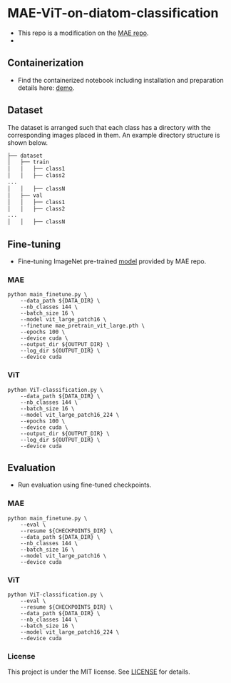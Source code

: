 # MAE-ViT-on-diatom-classification

* This repo is a modification on the [MAE repo](https://github.com/facebookresearch/mae).
* 
## Containerization
* Find the containerized notebook including installation and preparation details here: [demo](demo.ipynb).

## Dataset

The dataset is arranged such that each class has a directory with the corresponding images placed in them. An example directory structure is shown below.

```bash
├── dataset
│   ├── train
│   │   ├── class1
│   │   ├── class2
...
│   │   ├── classN
│   ├── val
│   │   ├── class1
│   │   ├── class2
...
│   │   ├── classN

```
## Fine-tuning
* Fine-tuning ImageNet pre-trained [model](https://dl.fbaipublicfiles.com/mae/pretrain/mae_pretrain_vit_large.pth) provided by MAE repo.
### MAE
```
python main_finetune.py \
    --data_path ${DATA_DIR} \
    --nb_classes 144 \
    --batch_size 16 \
    --model vit_large_patch16 \
    --finetune mae_pretrain_vit_large.pth \
    --epochs 100 \
    --device cuda \
    --output_dir ${OUTPUT_DIR} \
    --log_dir ${OUTPUT_DIR} \
    --device cuda
```
### ViT
```
python ViT-classification.py \
    --data_path ${DATA_DIR} \
    --nb_classes 144 \
    --batch_size 16 \
    --model vit_large_patch16_224 \
    --epochs 100 \
    --device cuda \
    --output_dir ${OUTPUT_DIR} \
    --log_dir ${OUTPUT_DIR} \
    --device cuda
```
## Evaluation
* Run evaluation using fine-tuned checkpoints.
### MAE

```
python main_finetune.py \
    --eval \
    --resume ${CHECKPOINTS_DIR} \
    --data_path ${DATA_DIR} \
    --nb_classes 144 \
    --batch_size 16 \
    --model vit_large_patch16 \
    --device cuda 
```
### ViT
```
python ViT-classification.py \
    --eval \
    --resume ${CHECKPOINTS_DIR} \
    --data_path ${DATA_DIR} \ 
    --nb_classes 144 \
    --batch_size 16 \
    --model vit_large_patch16_224 \
    --device cuda 
```
### License
This project is under the MIT license. See [LICENSE](LICENSE) for details.

